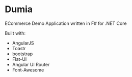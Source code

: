 # Dumia
ECommerce Demo Application written in F# for .NET Core

Built with:

- AngularJS
- Toastr
- bootstrap
- Flat-UI
- Angular UI Router
- Font-Awesome